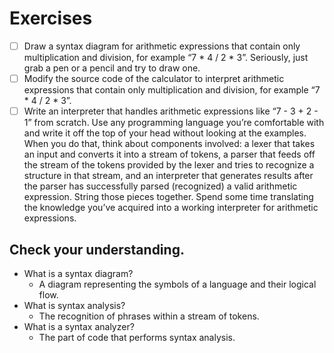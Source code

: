 # Exercises

- [ ] Draw a syntax diagram for arithmetic expressions that contain only multiplication and division, for example “7 * 4 / 2 * 3”. Seriously, just grab a pen or a pencil and try to draw one.
- [ ] Modify the source code of the calculator to interpret arithmetic expressions that contain only multiplication and division, for example “7 * 4 / 2 * 3”.
- [ ] Write an interpreter that handles arithmetic expressions like “7 - 3 + 2 - 1” from scratch. Use any programming language you’re comfortable with and write it off the top of your head without looking at the examples. When you do that, think about components involved: a lexer that takes an input and converts it into a stream of tokens, a parser that feeds off the stream of the tokens provided by the lexer and tries to recognize a structure in that stream, and an interpreter that generates results after the parser has successfully parsed (recognized) a valid arithmetic expression. String those pieces together. Spend some time translating the knowledge you’ve acquired into a working interpreter for arithmetic expressions.

## Check your understanding.

- What is a syntax diagram?
  - A diagram representing the symbols of a language and their logical flow.
- What is syntax analysis?
  - The recognition of phrases within a stream of tokens.
- What is a syntax analyzer?
  - The part of code that performs syntax analysis.